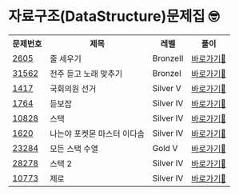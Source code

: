 <h1>자료구조(DataStructure)문제집 🤓</h1>

<table>
  <tr>
    <th>문제번호</th>
    <th>제목</th>
    <th>레벨</th>
    <th>풀이</th>
  </tr>

  <tr>
    <td><a href="https://www.acmicpc.net/problem/2605">2605</a></td>
    <td>줄 세우기</td>
    <td>BronzeⅡ</td>
    <td><a href="https://github.com/sun-gwang/Algorithm/tree/main/%EC%9C%A0%ED%98%95%EB%B3%84%20%EB%B6%84%EB%A5%98/Data%20Structure/problems/2605">바로가기💨</a></td>
  </tr>

  <tr>
    <td><a href="https://www.acmicpc.net/problem/2605">31562</a></td>
    <td>전주 듣고 노래 맞추기</td>
    <td>BronzeⅠ</td>
    <td><a href="https://github.com/sun-gwang/Algorithm/tree/main/%EC%9C%A0%ED%98%95%EB%B3%84%20%EB%B6%84%EB%A5%98/Data%20Structure/problems/31562">바로가기💨</a></td>
  </tr>

<tr>
    <td><a href="https://www.acmicpc.net/problem/1417">1417</a></td>
    <td>국회의원 선거</td>
    <td>Silver Ⅴ</td>
    <td><a href="https://github.com/sun-gwang/Algorithm/tree/main/%EC%9C%A0%ED%98%95%EB%B3%84%20%EB%B6%84%EB%A5%98/Data%20Structure/problems/1417">바로가기💨</a></td>
  </tr>

  <tr>
    <td><a href="https://www.acmicpc.net/problem/1764">1764</a></td>
    <td>듣보잡</td>
    <td>Silver Ⅳ</td>
    <td><a href="https://github.com/sun-gwang/Algorithm/tree/main/%EC%9C%A0%ED%98%95%EB%B3%84%20%EB%B6%84%EB%A5%98/Data%20Structure/problems/1764">바로가기💨</a></td>
  </tr>

  <tr>
    <td><a href="https://www.acmicpc.net/problem/10828">10828</a></td>
    <td>스택</td>
    <td>Silver Ⅳ</td>
    <td><a href="https://github.com/sun-gwang/Algorithm/tree/main/%EC%9C%A0%ED%98%95%EB%B3%84%20%EB%B6%84%EB%A5%98/Data%20Structure/problems/10828">바로가기💨</a></td>
  </tr>

<tr>
    <td><a href="https://www.acmicpc.net/problem/1620">1620</a></td>
    <td>나는야 포켓몬 마스터 이다솜</td>
    <td>Silver Ⅳ</td>
    <td><a href="https://github.com/sun-gwang/Algorithm/tree/main/%EC%9C%A0%ED%98%95%EB%B3%84%20%EB%B6%84%EB%A5%98/Data%20Structure/problems/1620">바로가기💨</a></td>
</tr>
  <tr>
    <td><a href="https://www.acmicpc.net/problem/23284">23284</a></td>
    <td>모든 스택 수열</td>
    <td>Gold Ⅴ</td>
    <td><a href="https://github.com/sun-gwang/Algorithm/tree/main/%EC%9C%A0%ED%98%95%EB%B3%84%20%EB%B6%84%EB%A5%98/Data%20Structure/problems/23284">바로가기💨</a></td>
  </tr>
   <tr>
    <td><a href="https://www.acmicpc.net/problem/28278">28278</a></td>
    <td>스택 2</td>
    <td>Silver Ⅳ</td>
    <td><a href="https://github.com/sun-gwang/Algorithm/tree/main/%EC%9C%A0%ED%98%95%EB%B3%84%20%EB%B6%84%EB%A5%98/Data%20Structure/problems/28278">바로가기💨</a></td>
  </tr>
   </tr>
   <tr>
    <td><a href="https://www.acmicpc.net/problem/10773">10773</a></td>
    <td>제로</td>
    <td>Silver Ⅳ</td>
    <td><a href="https://github.com/sun-gwang/Algorithm/tree/main/%EC%9C%A0%ED%98%95%EB%B3%84%20%EB%B6%84%EB%A5%98/Data%20Structure/problems/10773">바로가기💨</a></td>
  </tr>
</table>

